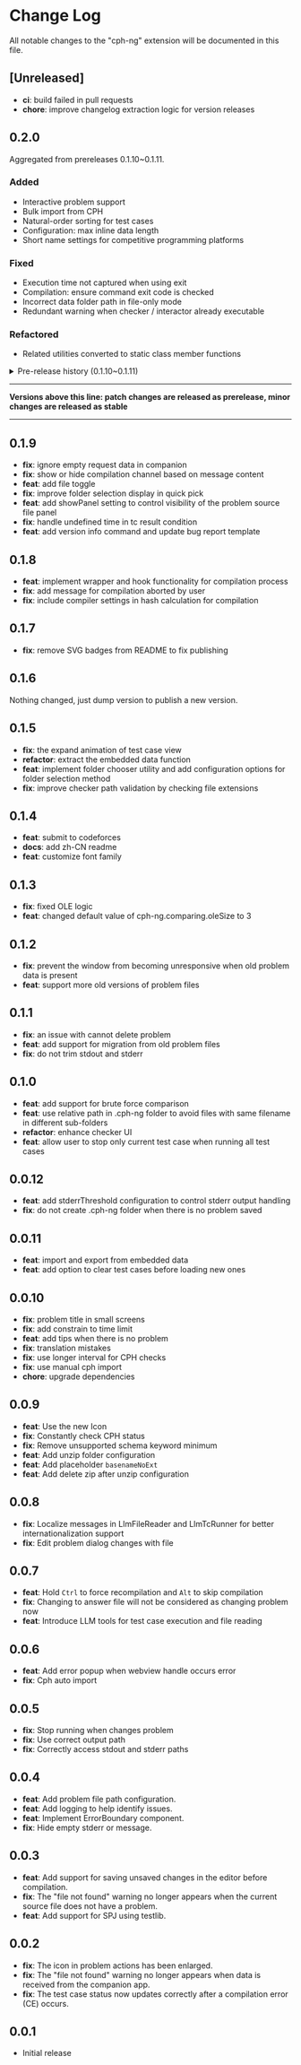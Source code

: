 # Change Log

All notable changes to the "cph-ng" extension will be documented in this file.

## [Unreleased]

- **ci**: build failed in pull requests
- **chore**: improve changelog extraction logic for version releases

## 0.2.0

Aggregated from prereleases 0.1.10~0.1.11.

### Added

- Interactive problem support
- Bulk import from CPH
- Natural-order sorting for test cases
- Configuration: max inline data length
- Short name settings for competitive programming platforms

### Fixed

- Execution time not captured when using exit
- Compilation: ensure command exit code is checked
- Incorrect data folder path in file-only mode
- Redundant warning when checker / interactor already executable

### Refactored

- Related utilities converted to static class member functions

<details>
<summary>Pre-release history (0.1.10~0.1.11)</summary>

## 0.1.11

- **fix**: check command code when compiling
- **refactor**: use static class member functions
- **fix**: data folder is incorrect in file-only mode
- **fix**: hide the warning message when the checker or interactor is an
  executable file

## 0.1.10

- **fix**: time not captured using exit
- **fix**: check command code when compiling
- **feat**: interactive problem support
- **feat**: add max inline data length configuration
- **feat**: implement bulk import from CPH
- **feat**: add short name settings for competitive programming platforms
- **feat**: add natural-orderby for sorting test cases

</details>

---

**Versions above this line: patch changes are released as prerelease, minor
changes are released as stable**

---

## 0.1.9

- **fix**: ignore empty request data in companion
- **fix**: show or hide compilation channel based on message content
- **feat**: add file toggle
- **fix**: improve folder selection display in quick pick
- **feat**: add showPanel setting to control visibility of the problem source
  file panel
- **fix**: handle undefined time in tc result condition
- **feat**: add version info command and update bug report template

## 0.1.8

- **feat**: implement wrapper and hook functionality for compilation process
- **fix**: add message for compilation aborted by user
- **fix**: include compiler settings in hash calculation for compilation

## 0.1.7

- **fix**: remove SVG badges from README to fix publishing

## 0.1.6

Nothing changed, just dump version to publish a new version.

## 0.1.5

- **fix**: the expand animation of test case view
- **refactor**: extract the embedded data function
- **feat**: implement folder chooser utility and add configuration options for
  folder selection method
- **fix**: improve checker path validation by checking file extensions

## 0.1.4

- **feat**: submit to codeforces
- **docs**: add zh-CN readme
- **feat**: customize font family

## 0.1.3

- **fix**: fixed OLE logic
- **feat**: changed default value of cph-ng.comparing.oleSize to 3

## 0.1.2

- **fix**: prevent the window from becoming unresponsive when old problem data
  is present
- **feat**: support more old versions of problem files

## 0.1.1

- **fix**: an issue with cannot delete problem
- **feat**: add support for migration from old problem files
- **fix**: do not trim stdout and stderr

## 0.1.0

- **feat**: add support for brute force comparison
- **feat**: use relative path in .cph-ng folder to avoid files with same
  filename in different sub-folders
- **refactor**: enhance checker UI
- **feat**: allow user to stop only current test case when running all test
  cases

## 0.0.12

- **feat**: add stderrThreshold configuration to control stderr output handling
- **fix**: do not create .cph-ng folder when there is no problem saved

## 0.0.11

- **feat**: import and export from embedded data
- **feat**: add option to clear test cases before loading new ones

## 0.0.10

- **fix**: problem title in small screens
- **fix**: add constrain to time limit
- **feat**: add tips when there is no problem
- **fix**: translation mistakes
- **fix**: use longer interval for CPH checks
- **fix**: use manual cph import
- **chore**: upgrade dependencies

## 0.0.9

- **feat**: Use the new Icon
- **fix**: Constantly check CPH status
- **fix**: Remove unsupported schema keyword minimum
- **feat**: Add unzip folder configuration
- **feat**: Add placeholder `basenameNoExt`
- **feat**: Add delete zip after unzip configuration

## 0.0.8

- **fix**: Localize messages in LlmFileReader and LlmTcRunner for better
  internationalization support
- **fix**: Edit problem dialog changes with file

## 0.0.7

- **feat**: Hold `Ctrl` to force recompilation and `Alt` to skip compilation
- **fix**: Changing to answer file will not be considered as changing problem
  now
- **feat**: Introduce LLM tools for test case execution and file reading

## 0.0.6

- **feat**: Add error popup when webview handle occurs error
- **fix**: Cph auto import

## 0.0.5

- **fix**: Stop running when changes problem
- **fix**: Use correct output path
- **fix**: Correctly access stdout and stderr paths

## 0.0.4

- **feat**: Add problem file path configuration.
- **feat**: Add logging to help identify issues.
- **feat**: Implement ErrorBoundary component.
- **fix**: Hide empty stderr or message.

## 0.0.3

- **feat**: Add support for saving unsaved changes in the editor before
  compilation.
- **fix**: The "file not found" warning no longer appears when the current
  source file does not have a problem.
- **feat**: Add support for SPJ using testlib.

## 0.0.2

- **fix**: The icon in problem actions has been enlarged.
- **fix**: The "file not found" warning no longer appears when data is received
  from the companion app.
- **fix**: The test case status now updates correctly after a compilation error
  (CE) occurs.

## 0.0.1

- Initial release
